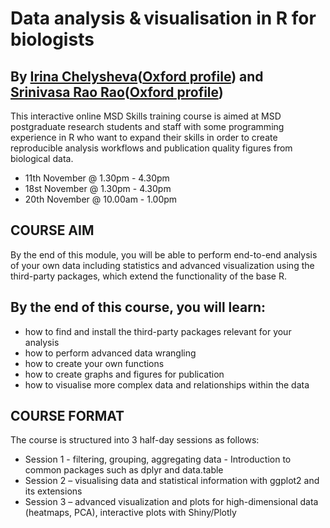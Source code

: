 # Data analysis & visualisation in R for biologists  

## By [Irina Chelysheva](https://github.com/Chelysheva)([Oxford profile](https://www.ovg.ox.ac.uk/team/irina-chelysheva)) and [Srinivasa Rao Rao](https://github.com/sraorao)([Oxford profile](https://www.nds.ox.ac.uk/team/srinivasa-rao))

This interactive online MSD Skills training course is aimed at MSD postgraduate research students and staff with some programming experience in R who want to expand their skills in order to create reproducible analysis workflows and publication quality figures from biological data. 
 
* 11th November @ 1.30pm - 4.30pm 
* 18st November @ 1.30pm - 4.30pm 
* 20th November @ 10.00am - 1.00pm 
 
## COURSE AIM 
By the end of this module, you will be able to perform end-to-end analysis of your own data including statistics and advanced visualization using the third-party packages, which extend the functionality of the base R. 

## By the end of this course, you will learn: 
* how to find and install the third-party packages relevant for your analysis 
* how to perform advanced data wrangling 
* how to create your own functions 
* how to create graphs and figures for publication 
* how to visualise more complex data and relationships within the data 


## COURSE FORMAT 
The course is structured into 3 half-day sessions as follows: 
* Session 1 - filtering, grouping, aggregating data - Introduction to common packages such as dplyr and data.table 
* Session 2 – visualising data and statistical information with ggplot2 and its extensions 
* Session 3 – advanced visualization and plots for high-dimensional data (heatmaps, PCA), interactive plots with Shiny/Plotly 
